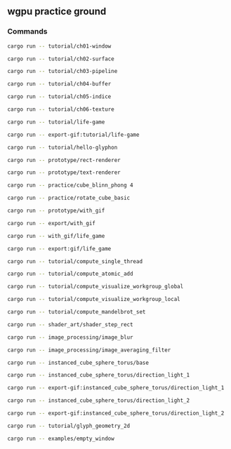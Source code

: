 ## wgpu practice ground

### Commands

```bash
cargo run -- tutorial/ch01-window
```

```bash
cargo run -- tutorial/ch02-surface
```

```bash
cargo run -- tutorial/ch03-pipeline
```

```bash
cargo run -- tutorial/ch04-buffer
```

```bash
cargo run -- tutorial/ch05-indice
```

```bash
cargo run -- tutorial/ch06-texture
```

```bash
cargo run -- tutorial/life-game
```

```bash
cargo run -- export-gif:tutorial/life-game
```

```bash
cargo run -- tutorial/hello-glyphon
```

```bash
cargo run -- prototype/rect-renderer
```

```bash
cargo run -- prototype/text-renderer
```

```bash
cargo run -- practice/cube_blinn_phong 4
```

```bash
cargo run -- practice/rotate_cube_basic
```

```bash
cargo run -- prototype/with_gif
```

```bash
cargo run -- export/with_gif
```

```bash
cargo run -- with_gif/life_game
```

```bash
cargo run -- export:gif/life_game
```

```bash
cargo run -- tutorial/compute_single_thread
```

```bash
cargo run -- tutorial/compute_atomic_add
```

```bash
cargo run -- tutorial/compute_visualize_workgroup_global
```

```bash
cargo run -- tutorial/compute_visualize_workgroup_local
```

```bash
cargo run -- tutorial/compute_mandelbrot_set
```

```bash
cargo run -- shader_art/shader_step_rect
```

```bash
cargo run -- image_processing/image_blur
```

```bash
cargo run -- image_processing/image_averaging_filter
```

```bash
cargo run -- instanced_cube_sphere_torus/base
```

```bash
cargo run -- instanced_cube_sphere_torus/direction_light_1
```

```bash
cargo run -- export-gif:instanced_cube_sphere_torus/direction_light_1
```

```bash
cargo run -- instanced_cube_sphere_torus/direction_light_2
```

```bash
cargo run -- export-gif:instanced_cube_sphere_torus/direction_light_2
```

```bash
cargo run -- tutorial/glyph_geometry_2d
```

```bash
cargo run -- examples/empty_window
```
